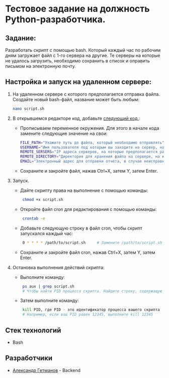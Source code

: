 # Тестовое задание на должность Python-разработчика.

## Задание:

Разработать скрипт c помощью bash. Который каждый час по рабочим дням загружает файл с 1-го сервера на другие.
Те серверы на которые не удалось загрузить, необходимо сохранить в список и оправить письмом на электронную почту.

## Настройка и запуск на удаленном сервере:

1. На удаленном сервере с которого предполагается отправка файла. Создайте новый bash-файл, название может быть любым:
   ```bash
   nano script.sh
   ```

2. В открывшемся редакторе код, добавьте [следующий код.](https://github.com/wurikavich/bash_script/script.sh):
    - Прописываем переменное окружения. Для этого в начале кода замените следующие значение на свои:
       ```bash
       FILE_PATH="Укажите путь до файла, который необходимо отправлять"
       USERNAME="Имя пользователя под которым вы заходите на сервер, на который предполагается рассылка"
       REMOTE_SERSERS="IP адреса серверов, на которые предполагается рассылка"
       REMOTE_DIRECTORY="Директория для хранения файла на сервере, на который предполагается рассылка"
       EMAIL="Электронный адрес для отправки отчета, в случае неисправности сервера"
       ```
    - Сохраните и закройте файл, нажав Ctrl+X, затем Y, затем Enter.

3. Запуск.
    - Дайте скрипту права на выполнение с помощью команды:
       ```bash
        chmod +x script.sh
       ```
    - Откройте файл cron для редактирования с помощью команды:
       ```bash
        crontab -e
       ```
    - Добавьте следующую строку в файл cron, чтобы скрипт запускался каждый час:
       ```bash
        0 * * * * /path/to/script.sh     # Замените /path/to/script.sh на путь к вашему файлу.
       ```
    - Сохраните и закройте файл cron, нажав Ctrl+X, затем Y, затем Enter.
4. Остановка выполнения действий скрипта:
    - Выполните команду:
       ```bash
        ps aux | grep script.sh
        # Чтобы найти PID процесса скрипта. Найдите строку, содержащую ваш скрипт, и запишите PID.
       ```
    - Затем выполните команду:
       ```bash
        kill PID, где PID - это идентификатор процесса вашего скрипта
        # Например, если ваш PID равен 12345, выполните kill 12345
       ```

## Стек технологий

- Bash

## Разработчики

- [Александр Гетманов](https://github.com/wurikavich) - Backend